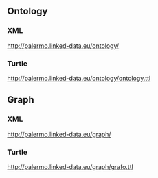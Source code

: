 ## Ontology 
### XML 
http://palermo.linked-data.eu/ontology/

### Turtle
http://palermo.linked-data.eu/ontology/ontology.ttl

## Graph 
### XML 
http://palermo.linked-data.eu/graph/

### Turtle
http://palermo.linked-data.eu/graph/grafo.ttl

